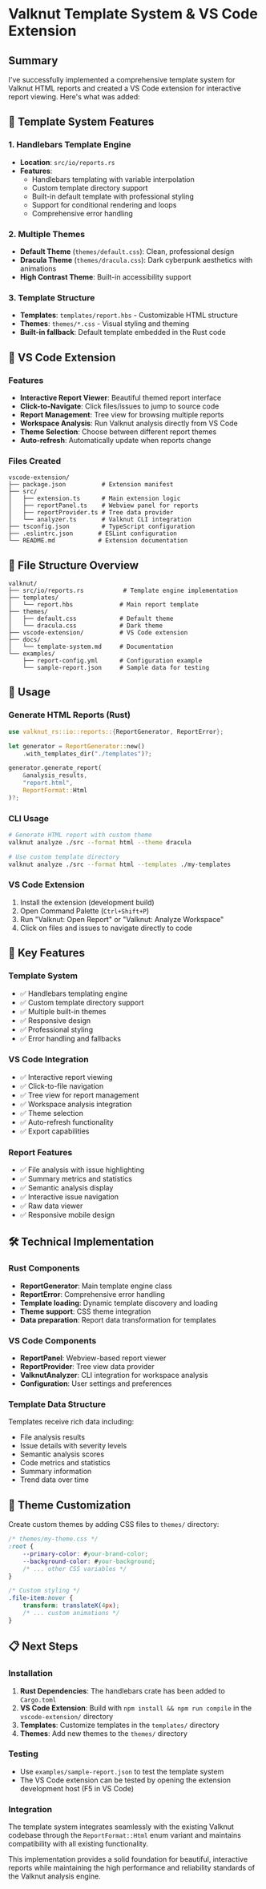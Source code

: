 # Valknut Template System & VS Code Extension

## Summary

I've successfully implemented a comprehensive template system for Valknut HTML reports and created a VS Code extension for interactive report viewing. Here's what was added:

## 🎨 Template System Features

### 1. Handlebars Template Engine
- **Location**: `src/io/reports.rs`
- **Features**:
  - Handlebars templating with variable interpolation
  - Custom template directory support
  - Built-in default template with professional styling
  - Support for conditional rendering and loops
  - Comprehensive error handling

### 2. Multiple Themes
- **Default Theme** (`themes/default.css`): Clean, professional design
- **Dracula Theme** (`themes/dracula.css`): Dark cyberpunk aesthetics with animations
- **High Contrast Theme**: Built-in accessibility support

### 3. Template Structure
- **Templates**: `templates/report.hbs` - Customizable HTML structure
- **Themes**: `themes/*.css` - Visual styling and theming
- **Built-in fallback**: Default template embedded in the Rust code

## 🔧 VS Code Extension

### Features
- **Interactive Report Viewer**: Beautiful themed report interface
- **Click-to-Navigate**: Click files/issues to jump to source code
- **Report Management**: Tree view for browsing multiple reports
- **Workspace Analysis**: Run Valknut analysis directly from VS Code
- **Theme Selection**: Choose between different report themes
- **Auto-refresh**: Automatically update when reports change

### Files Created
```
vscode-extension/
├── package.json          # Extension manifest
├── src/
│   ├── extension.ts      # Main extension logic
│   ├── reportPanel.ts    # Webview panel for reports
│   ├── reportProvider.ts # Tree data provider
│   └── analyzer.ts       # Valknut CLI integration
├── tsconfig.json         # TypeScript configuration
├── .eslintrc.json       # ESLint configuration
└── README.md            # Extension documentation
```

## 📁 File Structure Overview

```
valknut/
├── src/io/reports.rs           # Template engine implementation
├── templates/
│   └── report.hbs             # Main report template
├── themes/
│   ├── default.css            # Default theme
│   └── dracula.css            # Dark theme
├── vscode-extension/          # VS Code extension
├── docs/
│   └── template-system.md     # Documentation
└── examples/
    ├── report-config.yml      # Configuration example
    └── sample-report.json     # Sample data for testing
```

## 🚀 Usage

### Generate HTML Reports (Rust)
```rust
use valknut_rs::io::reports::{ReportGenerator, ReportError};

let generator = ReportGenerator::new()
    .with_templates_dir("./templates")?;

generator.generate_report(
    &analysis_results,
    "report.html", 
    ReportFormat::Html
)?;
```

### CLI Usage
```bash
# Generate HTML report with custom theme
valknut analyze ./src --format html --theme dracula

# Use custom template directory
valknut analyze ./src --format html --templates ./my-templates
```

### VS Code Extension
1. Install the extension (development build)
2. Open Command Palette (`Ctrl+Shift+P`)
3. Run "Valknut: Open Report" or "Valknut: Analyze Workspace"
4. Click on files and issues to navigate directly to code

## 🎯 Key Features

### Template System
- ✅ Handlebars templating engine
- ✅ Custom template directory support
- ✅ Multiple built-in themes
- ✅ Responsive design
- ✅ Professional styling
- ✅ Error handling and fallbacks

### VS Code Integration
- ✅ Interactive report viewing
- ✅ Click-to-file navigation
- ✅ Tree view for report management
- ✅ Workspace analysis integration
- ✅ Theme selection
- ✅ Auto-refresh functionality
- ✅ Export capabilities

### Report Features
- ✅ File analysis with issue highlighting
- ✅ Summary metrics and statistics
- ✅ Semantic analysis display
- ✅ Interactive issue navigation
- ✅ Raw data viewer
- ✅ Responsive mobile design

## 🛠 Technical Implementation

### Rust Components
- **ReportGenerator**: Main template engine class
- **ReportError**: Comprehensive error handling
- **Template loading**: Dynamic template discovery and loading
- **Theme support**: CSS theme integration
- **Data preparation**: Report data transformation for templates

### VS Code Components  
- **ReportPanel**: Webview-based report viewer
- **ReportProvider**: Tree view data provider
- **ValknutAnalyzer**: CLI integration for workspace analysis
- **Configuration**: User settings and preferences

### Template Data Structure
Templates receive rich data including:
- File analysis results
- Issue details with severity levels
- Semantic analysis scores
- Code metrics and statistics
- Summary information
- Trend data over time

## 🎨 Theme Customization

Create custom themes by adding CSS files to `themes/` directory:

```css
/* themes/my-theme.css */
:root {
    --primary-color: #your-brand-color;
    --background-color: #your-background;
    /* ... other CSS variables */
}

/* Custom styling */
.file-item:hover {
    transform: translateX(4px);
    /* ... custom animations */
}
```

## 📋 Next Steps

### Installation
1. **Rust Dependencies**: The handlebars crate has been added to `Cargo.toml`
2. **VS Code Extension**: Build with `npm install && npm run compile` in the `vscode-extension/` directory
3. **Templates**: Customize templates in the `templates/` directory
4. **Themes**: Add new themes to the `themes/` directory

### Testing
- Use `examples/sample-report.json` to test the template system
- The VS Code extension can be tested by opening the extension development host (F5 in VS Code)

### Integration
The template system integrates seamlessly with the existing Valknut codebase through the `ReportFormat::Html` enum variant and maintains compatibility with all existing functionality.

This implementation provides a solid foundation for beautiful, interactive reports while maintaining the high performance and reliability standards of the Valknut analysis engine.